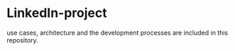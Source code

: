 # LinkedIn-project
use cases, architecture and the development processes are included in this repository.
